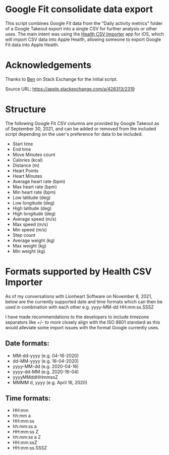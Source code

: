 # Google Fit consolidate data export
This script combines Google Fit data from the "Daily activity metrics" folder of a Google Takeout export into a single CSV for further analysis or other uses. The main intent was using the [Health CSV Importer](https://apps.apple.com/app/health-csv-importer/id1275959806) app for iOS, which will import CSV data into Apple Health, allowing someone to export Google Fit data into Apple Health.

# Acknowledgements
Thanks to [Ben](https://apple.stackexchange.com/users/297377/ben) on Stack Exchange for the initial script.

Source URL: https://apple.stackexchange.com/a/428313/2319

# Structure
The following Google Fit CSV columns are provided by Google Takeout as of September 30, 2021, and can be added or removed from the included script depending on the user's preference for data to be included.

* Start time
* End time
* Move Minutes count
* Calories (kcal)
* Distance (m)
* Heart Points 
* Heart Minutes
* Average heart rate (bpm)
* Max heart rate (bpm)
* Min heart rate (bpm)
* Low latitude (deg)
* Low longitude (deg)
* High latitude (deg)
* High longitude (deg)
* Average speed (m/s)
* Max speed (m/s)
* Min speed (m/s)
* Step count
* Average weight (kg)
* Max weight (kg)
* Min weight (kg)

# Formats supported by Health CSV Importer
As of my conversations with Lionheart Software on November 8, 2021, below are the currently supported date and time formats which can then be used in combination with each other e.g. yyyy-MM-dd HH:mm:ss.SSSZ

I have made recommendations to the developers to include timezone separators like +/- to more closely align with the ISO 8601 standard as this would alleviate some import issues with the format Google currently uses.

## Date formats:
* MM-dd-yyyy (e.g. 04-16-2020)
* dd-MM-yyyy (e.g. 16-04-2020)
* yyyy-MM-dd (e.g. 2020-04-16)
* yyyy-dd-MM (e.g. 2020-16-04)
* yyyyMMddHHmmssZ
* MMMM d, yyyy (e.g. April 16, 2020)

## Time formats:
* HH:mm
* hh:mm a
* HH:mm:ss
* hh:mm:ss a
* HH:mm:ss Z
* hh:mm:ss a Z
* HH:mm:ssZ
* HH:mm:ss.SSSZ
